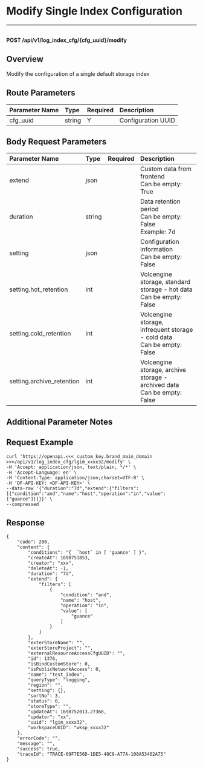 # Modify Single Index Configuration

---

<br />**POST /api/v1/log_index_cfg/{cfg_uuid}/modify**

## Overview
Modify the configuration of a single default storage index



## Route Parameters

| Parameter Name        | Type     | Required   | Description              |
|:-------------------|:-------|:-----|:----------------|
| cfg_uuid | string | Y | Configuration UUID<br> |


## Body Request Parameters

| Parameter Name        | Type     | Required   | Description              |
|:-------------------|:-------|:-----|:----------------|
| extend | json |  | Custom data from frontend<br>Can be empty: True <br> |
| duration | string |  | Data retention period<br>Can be empty: False <br>Example: 7d <br> |
| setting | json |  | Configuration information<br>Can be empty: False <br> |
| setting.hot_retention | int |  | Volcengine storage, standard storage - hot data<br>Can be empty: False <br> |
| setting.cold_retention | int |  | Volcengine storage, infrequent storage - cold data<br>Can be empty: False <br> |
| setting.archive_retention | int |  | Volcengine storage, archive storage - archived data<br>Can be empty: False <br> |

## Additional Parameter Notes



## Request Example
```shell
curl 'https://openapi.<<< custom_key.brand_main_domain >>>/api/v1/log_index_cfg/lgim_xxxx32/modify' \
-H 'Accept: application/json, text/plain, */*' \
-H 'Accept-Language: en' \
-H 'Content-Type: application/json;charset=UTF-8' \
-H 'DF-API-KEY: <DF-API-KEY>' \
--data-raw '{"duration":"7d","extend":{"filters":[{"condition":"and","name":"host","operation":"in","value":["guance"]}]}}' \
--compressed
```




## Response
```shell
{
    "code": 200,
    "content": {
        "conditions": "{  `host` in [ 'guance' ] }",
        "createAt": 1698751853,
        "creator": "xxx",
        "deleteAt": -1,
        "duration": "7d",
        "extend": {
            "filters": [
                {
                    "condition": "and",
                    "name": "host",
                    "operation": "in",
                    "value": [
                        "guance"
                    ]
                }
            ]
        },
        "exterStoreName": "",
        "exterStoreProject": "",
        "externalResourceAccessCfgUUID": "",
        "id": 1376,
        "isBindCustomStore": 0,
        "isPublicNetworkAccess": 0,
        "name": "test_index",
        "queryType": "logging",
        "region": "",
        "setting": {},
        "sortNo": 3,
        "status": 0,
        "storeType": "",
        "updateAt": 1698752013.27368,
        "updator": "xx",
        "uuid": "lgim_xxxx32",
        "workspaceUUID": "wksp_xxxx32"
    },
    "errorCode": "",
    "message": "",
    "success": true,
    "traceId": "TRACE-09F7E56D-1DE5-48C9-A77A-108A53462A75"
} 
```